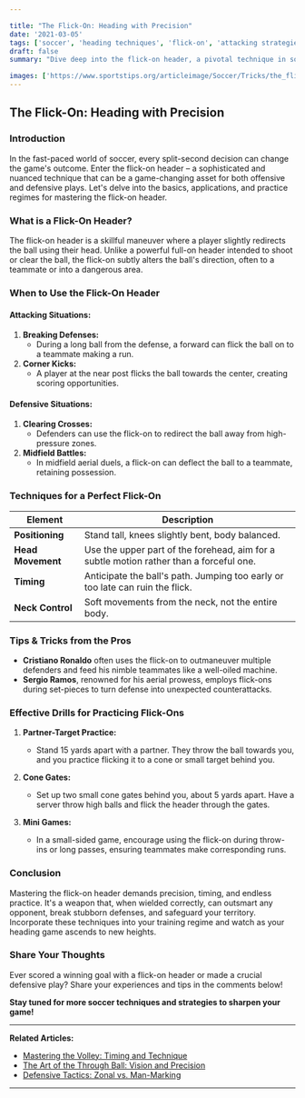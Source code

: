 ```yaml
---

title: "The Flick-On: Heading with Precision"
date: '2021-03-05'
tags: ['soccer', 'heading techniques', 'flick-on', 'attacking strategies', 'defensive skills']
draft: false
summary: "Dive deep into the flick-on header, a pivotal technique in soccer, exploring its role in both offense and defense, and learn how to practice it effectively with player insights and coaching wisdom."

images: ['https://www.sportstips.org/articleimage/Soccer/Tricks/the_flick_on_heading_with_precision.webp']
---
```


## The Flick-On: Heading with Precision

### Introduction

In the fast-paced world of soccer, every split-second decision can change the game's outcome. Enter the flick-on header – a sophisticated and nuanced technique that can be a game-changing asset for both offensive and defensive plays. Let's delve into the basics, applications, and practice regimes for mastering the flick-on header.

### What is a Flick-On Header?

The flick-on header is a skillful maneuver where a player slightly redirects the ball using their head. Unlike a powerful full-on header intended to shoot or clear the ball, the flick-on subtly alters the ball's direction, often to a teammate or into a dangerous area.

### When to Use the Flick-On Header

#### Attacking Situations:

1. **Breaking Defenses:**
    - During a long ball from the defense, a forward can flick the ball on to a teammate making a run.
2. **Corner Kicks:**
    - A player at the near post flicks the ball towards the center, creating scoring opportunities.

#### Defensive Situations:

1. **Clearing Crosses:**
    - Defenders can use the flick-on to redirect the ball away from high-pressure zones.
2. **Midfield Battles:**
    - In midfield aerial duels, a flick-on can deflect the ball to a teammate, retaining possession.

### Techniques for a Perfect Flick-On

| Element    | Description                                                                 |
|------------|-----------------------------------------------------------------------------|
| **Positioning**   | Stand tall, knees slightly bent, body balanced.                                       |
| **Head Movement** | Use the upper part of the forehead, aim for a subtle motion rather than a forceful one.|
| **Timing**        | Anticipate the ball's path. Jumping too early or too late can ruin the flick.          |
| **Neck Control**  | Soft movements from the neck, not the entire body.                                    |

### Tips & Tricks from the Pros

- **Cristiano Ronaldo** often uses the flick-on to outmaneuver multiple defenders and feed his nimble teammates like a well-oiled machine.
- **Sergio Ramos**, renowned for his aerial prowess, employs flick-ons during set-pieces to turn defense into unexpected counterattacks.

### Effective Drills for Practicing Flick-Ons

1. **Partner-Target Practice:**
    - Stand 15 yards apart with a partner. They throw the ball towards you, and you practice flicking it to a cone or small target behind you.

2. **Cone Gates:**
    - Set up two small cone gates behind you, about 5 yards apart. Have a server throw high balls and flick the header through the gates.

3. **Mini Games:**
    - In a small-sided game, encourage using the flick-on during throw-ins or long passes, ensuring teammates make corresponding runs.

### Conclusion

Mastering the flick-on header demands precision, timing, and endless practice. It's a weapon that, when wielded correctly, can outsmart any opponent, break stubborn defenses, and safeguard your territory. Incorporate these techniques into your training regime and watch as your heading game ascends to new heights.

### Share Your Thoughts

Ever scored a winning goal with a flick-on header or made a crucial defensive play? Share your experiences and tips in the comments below!

**Stay tuned for more soccer techniques and strategies to sharpen your game!**

---

**Related Articles:**

- [Mastering the Volley: Timing and Technique](#)  
- [The Art of the Through Ball: Vision and Precision](#)  
- [Defensive Tactics: Zonal vs. Man-Marking](#)  
---